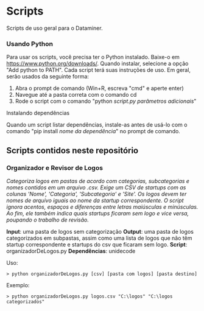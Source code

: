 # Scripts

Scripts de uso geral para o Dataminer. 

### Usando Python

Para usar os scripts, você precisa ter o Python instalado. Baixe-o em https://www.python.org/downloads/. Quando instalar, selecione a opção "Add python to PATH". Cada script terá suas instruções de uso. Em geral, serão usados da seguinte forma:
1. Abra o prompt de comando (Win+R, escreva "cmd" e aperte enter)
2. Navegue até a pasta correta com o comando cd
3. Rode o script com o comando "python *script.py* *parâmetros adicionais*"

Instalando dependências

Quando um script listar dependências, instale-as antes de usá-lo com o comando "pip install *nome da dependência*" no prompt de comando.

## Scripts contidos neste repositório
### Organizador e Revisor de Logos
*Categoriza logos em pastas de acordo com categorias, subcategorias e nomes contidos em um arquivo .csv. Exige um CSV de startups com as colunas 'Nome', 'Categoria', 'Subcategoria' e 'Site'. Os logos devem ter nomes de arquivo iguais ao nome da startup correspondente. O script ignora acentos, espaços e diferenças entre letras maiúsculas e minúsculas. Ao fim, ele também indica quais startups ficaram sem logo e vice versa, poupando o trabalho de revisão.*

**Input**: uma pasta de logos sem categorização
**Output**: uma pasta de logos categorizados em subpastas, assim como uma lista de logos que não têm startup correspondente e startups do csv que ficaram sem logo.
**Script**: organizadorDeLogos.py
**Dependências**: unidecode

Uso:

    > python organizadorDeLogos.py [csv] [pasta com logos] [pasta destino]

Exemplo:

    > python organizadorDeLogos.py logos.csv "C:\logos" "C:\logos categorizados"

